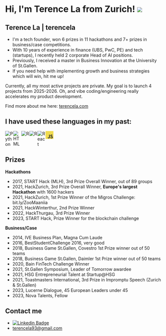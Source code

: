 # Hi, I'm Terence La from Zurich! <img src="https://media.giphy.com/media/hvRJCLFzcasrR4ia7z/giphy.gif" width="25px"> 

## Terence La | terencela

-  I'm a tech founder, won 6 prizes in 11 hackathons and 7+ prizes in business/case competitions.
-  With 10 years of experience in finance (UBS, PwC, PE) and tech (startups), I recently held 2 corporate Head of AI positions.
-  Previously, I received a master in Business Innovation at the University of St.Gallen.
-  If you need help with implementing growth and business strategies which will win, hit me up!

Currently, all my most active projects are private. 
My goal is to launch 4 projects from 2025-2026.
Oh, and vibe coding/engineering really accelerates my product development.

Find more about me here:
[terencela.com](https://terencela.com)

## I have used these languages in my past:

<img align="left" alt="Python" width="26px" src="https://upload.wikimedia.org/wikipedia/commons/thumb/c/c3/Python-logo-notext.svg/768px-Python-logo-notext.svg.png" />
<img align="left" alt="HTML" width="26px" src="https://user-images.githubusercontent.com/31972485/198826531-2bdbd3d4-89ff-463c-a2d8-1ef64943527c.png" />
<img align="left" alt="R" width="26px" src="https://user-images.githubusercontent.com/31972485/198826702-5454faae-2c2e-4f56-8075-8680047fde0b.png"/>
<img align="left" alt="R" width="26px" src="https://cdn-icons-png.flaticon.com/512/6132/6132221.png"/>
<img align="left" alt="React" width="26px" src="https://upload.wikimedia.org/wikipedia/commons/a/a7/React-icon.svg" />
<img align="left" alt="JavaScript" width="26px" src="https://raw.githubusercontent.com/devicons/devicon/master/icons/javascript/javascript-original.svg" />

<br clear="all"/>


## Prizes

**Hackathons**
- 2017, START Hack (MLH), 3rd Prize Overall Winner, out of 89 groups
- 2021, HackZurich, 3rd Prize Overall Winner, **Europe's largest Hackathon** with 1600 hackers
- 2021, HackZurich, 1st Prize Winner of the Migros Challenge: bit.ly/ZooMaaniia
- 2021, HackWinterthur, 2nd Prize Winner
- 2022, HackThurgau, 3rd Prize Winner
- 2023, START Hack, Prize Winner for the blockchain challenge


**Business/Case**
- 2014, IVE Business Plan, Magna Cum Laude
- 2016, BestStudentChallenge 2016, very good
- 2018, Business Game St.Gallen, Covestro 1st Prize winner out of 50 teams
- 2018, Business Game St.Gallen, Daimler 1st Prize winner out of 50 teams
- 2020, Bain FinTech Challenge Winner
- 2021, St.Gallen Symposium, Leader of Tomorrow awardee
- 2021, HSG Entrepreneurial Talent at Startup@HSG
- 2021, Toastmasters International, 3rd Prize in Impromptu Speech (Zurich & St.Gallen)
- 2023, Lucerne Dialogue, 45 European Leaders under 45
- 2023, Nova Talents, Fellow

## Contact me
- [![Linkedin Badge](https://img.shields.io/badge/-terencela-blue?style=flat-square&logo=Linkedin&logoColor=white&link=https://linkedin.com/in/terencela)](https://www.linkedin.com/in/terencela)
- terencela93@gmail.com
